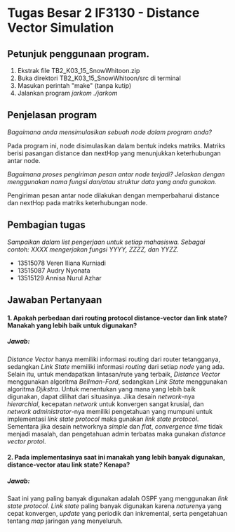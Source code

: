 # Tugas Besar 2 IF3130 - Distance Vector Simulation

## Petunjuk penggunaan program.
1. Ekstrak file TB2_K03_15_SnowWhitoon.zip
2. Buka direktori TB2_K03_15_SnowWhitoon/src di terminal
3. Masukan perintah "make" (tanpa kutip)
4. Jalankan program *jarkom ./jarkom*

## Penjelasan program
*Bagaimana anda mensimulasikan sebuah node dalam program anda?*

Pada program ini, node disimulasikan dalam bentuk indeks matriks. Matriks berisi pasangan distance dan nextHop yang menunjukkan keterhubungan antar node.

*Bagaimana proses pengiriman pesan antar node terjadi? Jelaskan dengan menggunakan nama fungsi dan/atau struktur data yang anda gunakan.*

Pengiriman pesan antar node dilakukan dengan memperbaharui distance dan nextHop pada matriks keterhubungan node. 

## Pembagian tugas
*Sampaikan dalam list pengerjaan untuk setiap mahasiswa. Sebagai contoh: XXXX mengerjakan fungsi YYYY, ZZZZ, dan YYZZ.*
* 13515078 Veren Iliana Kurniadi
* 13515087 Audry Nyonata
* 13515129 Annisa Nurul Azhar


## Jawaban Pertanyaan 
#### 1. Apakah perbedaan dari routing protocol distance-vector dan link state? Manakah yang lebih baik untuk digunakan?
##### Jawab: 
*Distance Vector* hanya memiliki informasi routing dari router tetangganya, sedangkan *Link State* memiliki informasi *routing* dari setiap *node* yang ada. Selain itu, untuk mendapatkan lintasan/rute yang terbaik, *Distance Vector* menggunakan algoritma *Bellman-Ford*, sedangkan *Link State* menggunakan algoritma *Djikstra*.
Untuk menentukan yang mana yang lebih baik digunakan, dapat dilihat dari situasinya. Jika desain *network*-nya *hierarchial*, kecepatan *network* untuk konvergen sangat krusial, dan *network administrator*-nya memiliki pengetahuan yang mumpuni untuk implementasi *link state protocol* maka gunakan *link state protocol*. Sementara jika desain networknya *simple* dan *flat*, *convergence time* tidak menjadi masalah, dan pengetahuan admin terbatas maka gunakan *distance vector protol*.


#### 2. Pada implementasinya saat ini manakah yang lebih banyak digunakan, distance-vector atau  link state? Kenapa?
##### Jawab:
Saat ini yang paling banyak digunakan adalah OSPF yang menggunakan *link state protocol*. *Link state* paling banyak digunakan karena *nature*nya yang cepat konvergen, *update* yang periodik dan inkremental, serta pengetahuan tentang *map* jaringan yang menyeluruh.
